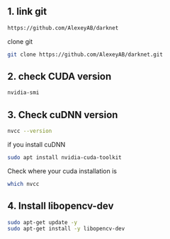 ## 1. link git
```bash
https://github.com/AlexeyAB/darknet
```
clone git
```bash
git clone https://github.com/AlexeyAB/darknet.git
```
## 2. check CUDA version
```bash
nvidia-smi
```
## 3. Check cuDNN version
```bash
nvcc --version
```
if you install cuDNN
```bash
sudo apt install nvidia-cuda-toolkit
```
Check where your cuda installation is
```bash
which nvcc
```
## 4. Install libopencv-dev
```bash
sudo apt-get update -y
sudo apt-get install -y libopencv-dev
```
